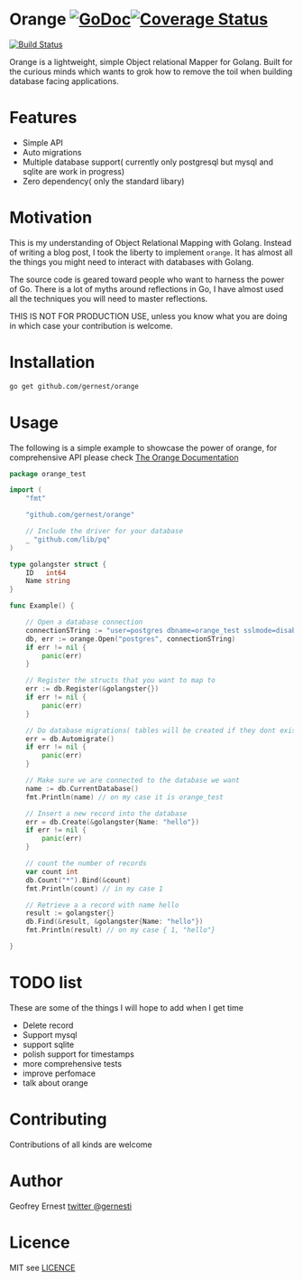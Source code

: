 # Orange [![GoDoc](https://godoc.org/github.com/gernest/orange?status.svg)](https://godoc.org/github.com/gernest/orange)[![Coverage Status](https://coveralls.io/repos/github/gernest/orange/badge.svg?branch=master)](https://coveralls.io/github/gernest/orange?branch=master)
[![Build Status](https://travis-ci.org/gernest/orange.svg?branch=master)](https://travis-ci.org/gernest/orange)

Orange is a lightweight, simple Object relational Mapper for Golang. Built  for
the curious minds which wants to grok how to remove the toil when building
database facing applications.

# Features
* Simple API 
* Auto migrations
* Multiple database support( currently only postgresql but mysql and sqlite are
work in progress)
* Zero dependency( only the standard libary)

# Motivation
This is my understanding of Object Relational Mapping with Golang. Instead of
writing a blog post, I took the liberty to implement `orange`. It has almost all
the things you might need to interact with databases with Golang.

The source code is geared toward people who want to harness the power of Go.
There is a lot of myths around reflections in Go, I have almost used all the
techniques you will need to master reflections.

THIS IS NOT FOR PRODUCTION USE, unless you know what you are doing in which case
your contribution is welcome.



# Installation

```bash
go get github.com/gernest/orange
```


# Usage

The following is a simple example to showcase the power of orange, for
comprehensive API please check [ The Orange Documentation](https://godoc.org/github.com/gernest/orange)

```go
package orange_test

import (
	"fmt"

	"github.com/gernest/orange"

	// Include the driver for your database
	_ "github.com/lib/pq"
)

type golangster struct {
	ID   int64
	Name string
}

func Example() {

	// Open a database connection
	connectionSTring := "user=postgres dbname=orange_test sslmode=disable"
	db, err := orange.Open("postgres", connectionSTring)
	if err != nil {
		panic(err)
	}

	// Register the structs that you want to map to
	err := db.Register(&golangster{})
	if err != nil {
		panic(err)
	}

	// Do database migrations( tables will be created if they dont exist
	err = db.Automigrate()
	if err != nil {
		panic(err)
	}

	// Make sure we are connected to the database we want
	name := db.CurrentDatabase()
	fmt.Println(name) // on my case it is orange_test

	// Insert a new record into the database
	err = db.Create(&golangster{Name: "hello"})
	if err != nil {
		panic(err)
	}

	// count the number of records
	var count int
	db.Count("*").Bind(&count)
	fmt.Println(count) // in my case 1

	// Retrieve a a record with name hello
	result := golangster{}
	db.Find(&result, &golangster{Name: "hello"})
	fmt.Println(result) // on my case { 1, "hello"}

}
```

# TODO list
These  are some of the  things I will hope to add when I get time
* Delete record
* Support mysql
* support sqlite
* polish support for timestamps
* more comprehensive tests
* improve perfomace
* talk about orange


# Contributing

Contributions of all kinds are welcome

# Author
Geofrey  Ernest 
[twitter @gernesti](https://twitter.com/gernesti)

# Licence
MIT see [LICENCE](LICENCE)

